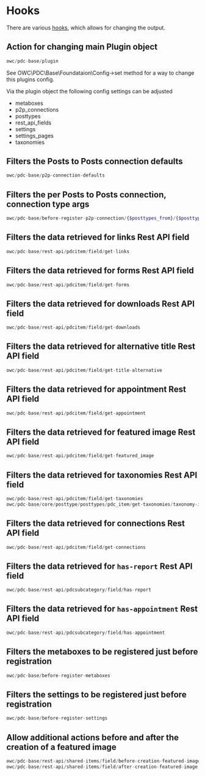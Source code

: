 # Hooks

There are various [hooks](https://codex.wordpress.org/Plugin_API/Hooks), which allows for changing the output.

## Action for changing main Plugin object

```php
owc/pdc-base/plugin
```

See OWC\PDC\Base\Foundataion\Config->set method for a way to change this plugins config.

Via the plugin object the following config settings can be adjusted

- metaboxes
- p2p_connections
- posttypes
- rest_api_fields
- settings
- settings_pages
- taxonomies

## Filters the Posts to Posts connection defaults

```php
owc/pdc-base/p2p-connection-defaults
```

## Filters the per Posts to Posts connection, connection type args

```php
owc/pdc-base/before-register-p2p-connection/{$posttypes_from}/{$posttypes_to]}
```

## Filters the data retrieved for links Rest API field

```php
owc/pdc-base/rest-api/pdcitem/field/get-links
```

## Filters the data retrieved for forms Rest API field

```php
owc/pdc-base/rest-api/pdcitem/field/get-forms
```

## Filters the data retrieved for downloads Rest API field

```php
owc/pdc-base/rest-api/pdcitem/field/get-downloads
```

## Filters the data retrieved for alternative title Rest API field

```php
owc/pdc-base/rest-api/pdcitem/field/get-title-alternative
```

## Filters the data retrieved for appointment Rest API field

```php
owc/pdc-base/rest-api/pdcitem/field/get-appointment
```

## Filters the data retrieved for featured image Rest API field

```php
owc/pdc-base/rest-api/pdcitem/field/get-featured_image
```

## Filters the data retrieved for taxonomies Rest API field

```php
owc/pdc-base/rest-api/pdcitem/field/get-taxonomies
owc/pdc-base/core/posttype/posttypes/pdc_item/get-taxonomies/taxonomy-ids
```

## Filters the data retrieved for connections Rest API field

```php
owc/pdc-base/rest-api/pdcitem/field/get-connections
```

## Filters the data retrieved for `has-report` Rest API field

```php
owc/pdc-base/rest-api/pdcsubcategory/field/has-report
```

## Filters the data retrieved for `has-appointment` Rest API field

```php
owc/pdc-base/rest-api/pdcsubcategory/field/has-appointment
```

## Filters the metaboxes to be registered just before registration

```php
owc/pdc-base/before-register-metaboxes
```

## Filters the settings to be registered just before registration

```php
owc/pdc-base/before-register-settings
```

## Allow additional actions before and after the creation of a featured image

```php
owc/pdc-base/rest-api/shared-items/field/before-creation-featured-image
owc/pdc-base/rest-api/shared-items/field/after-creation-featured-image
```
